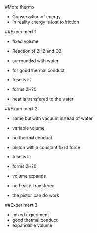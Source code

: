 #More thermo

+ Conservation of energy
+ In reality energy is lost to friction

##Experiment 1

+ fixed volume
+ Reaction of 2H2 and O2
+ surrounded with water
+ for good thermal conduct

+ fuse is lit

+ forms 2H20
+ heat is transfered to the water

##Experiment 2

+ same but with vacuum instead of water
+ variable volume
+ no thermal conduct
+ piston with a constant fixed force

+ fuse is lit

+ forms 2H20
+ volume expands
+ no heat is transfered
+ the piston can do work

##Experiment 3

+ mixed experiment
+ good thermal conduct
+ expandable volume

